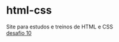 # html-css
Site para estudos e treinos de HTML e CSS
<br> 
<a href="https://eric-ldo.github.io/html-css/treinos/d010/index.html" target="_blank"> desafio 10 </a>
